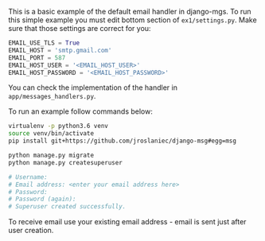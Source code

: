 This is a basic example of the default email handler in django-mgs.
To run this simple example you must edit bottom section of `ex1/settings.py`.
Make sure that those settings are correct for you:

```python
EMAIL_USE_TLS = True
EMAIL_HOST = 'smtp.gmail.com'
EMAIL_PORT = 587
EMAIL_HOST_USER = '<EMAIL_HOST_USER>'
EMAIL_HOST_PASSWORD = '<EMAIL_HOST_PASSWORD>'
```

You can check the implementation of the handler in `app/messages_handlers.py`.

To run an example follow commands below:

```bash
virtualenv -p python3.6 venv
source venv/bin/activate
pip install git+https://github.com/jroslaniec/django-msg#egg=msg

python manage.py migrate
python manage.py createsuperuser

# Username:
# Email address: <enter your email address here>
# Password:
# Password (again):
# Superuser created successfully.
```

To receive email use your existing email address - email is sent just after
user creation.
